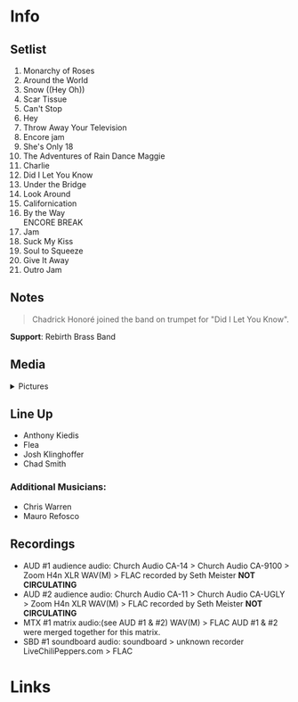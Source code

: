 # Info

## Setlist

1. Monarchy of Roses
2. Around the World
3. Snow ((Hey Oh))
4. Scar Tissue
5. Can't Stop
6. Hey
7. Throw Away Your Television
8. Encore jam
9. She's Only 18
10. The Adventures of Rain Dance Maggie
11. Charlie
12. Did I Let You Know
13. Under the Bridge
14. Look Around
15. Californication
16. By the Way
<br> ENCORE BREAK
17. Jam
18. Suck My Kiss
19. Soul to Squeeze
20. Give It Away
21. Outro Jam

## Notes

> Chadrick Honoré joined the band on trumpet for "Did I Let You Know".

**Support**: Rebirth Brass Band

## Media 

<details>
  <summary>Pictures</summary>
  <!--<img alt="Setlist" title="Setlist" src="_.jpg" height="200" />
  <img alt="Flyer" title="Flyer" src="_.jpg" height="200" />-->
</details>

## Line Up

* Anthony Kiedis
* Flea
* Josh Klinghoffer
* Chad Smith

### Additional Musicians:

* Chris Warren  
* Mauro Refosco

## Recordings

* AUD #1 audience audio: Church Audio CA-14 > Church Audio CA-9100 > Zoom H4n XLR WAV(M) > FLAC recorded by Seth Meister **NOT CIRCULATING**
* AUD #2 audience audio: Church Audio CA-11 > Church Audio CA-UGLY > Zoom H4n XLR WAV(M) > FLAC recorded by Seth Meister **NOT CIRCULATING**
* MTX #1 matrix audio:(see AUD #1 & #2) WAV(M) > FLAC AUD #1 & #2 were merged together for this matrix.
* SBD #1 soundboard audio: soundboard > unknown recorder LiveChiliPeppers.com > FLAC

# Links
